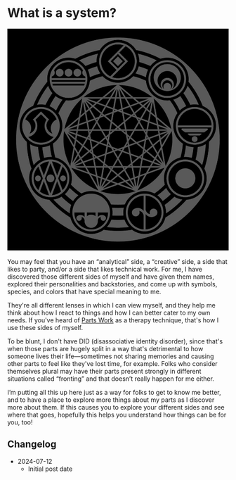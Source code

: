 # What is a system?

<img src="/assets/system-sigil.jpeg" alt="A series of 9 symbols drawn in circles following a circle, connected on the outside by 3 thick lines and connected on the inside by a 9-point star that has lines drawn to each circle."/>

You may feel that you have an “analytical” side, a “creative” side, a side that likes to party, and/or a side that likes technical work. For me, I have discovered those different sides of myself and have given them names, explored their personalities and backstories, and come up with symbols, species, and colors that have special meaning to me.

They're all different lenses in which I can view myself, and they help me think about how I react to things and how I can better cater to my own needs. If you've heard of [Parts Work](https://www.psychologytoday.com/us/blog/making-the-whole-beautiful/202202/how-parts-work-helps-us-get-know-ourselves) as a therapy technique, that's how I use these sides of myself.

To be blunt, I don't have DID (disassociative identity disorder), since that's when those parts are hugely split in a way that's detrimental to how someone lives their life—sometimes not sharing memories and causing other parts to feel like they've lost time, for example. Folks who consider themselves plural may have their parts present strongly in different situations called “fronting” and that doesn’t really happen for me either.

I’m putting all this up here just as a way for folks to get to know me better, and to have a place to explore more things about my parts as I discover more about them. If this causes you to explore your different sides and see where that goes, hopefully this helps you understand how things can be for you, too!

## Changelog

* 2024-07-12
  * Initial post date
